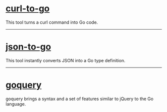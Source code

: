 # [curl-to-go](https://mholt.github.io/curl-to-go/)

This tool turns a curl command into Go code.

---

# [json-to-go](https://mholt.github.io/json-to-go/)

This tool instantly converts JSON into a Go type definition.

---

# [goquery](https://github.com/PuerkitoBio/goquery)

goquery brings a syntax and a set of features similar to jQuery to the Go language.




